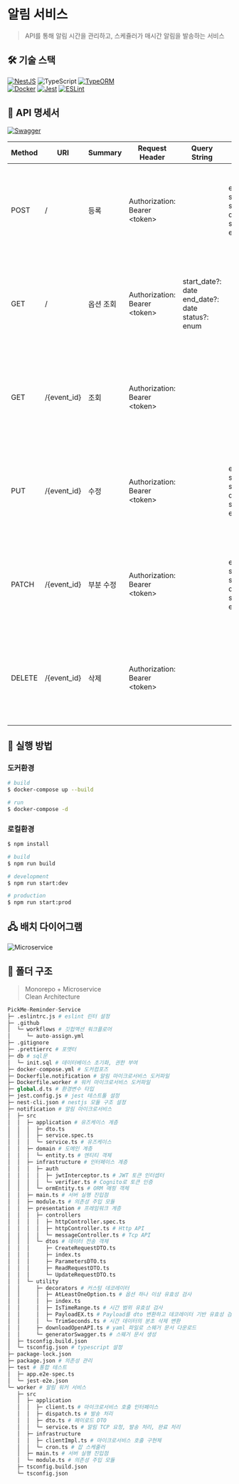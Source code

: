 # 알림 서비스

> API를 통해 알림 시간을 관리하고, 스케쥴러가 매시간 알림을 발송하는 서비스

## 🛠️ 기술 스택

[![NestJS](https://img.shields.io/badge/NestJS-E0234E?style=flat&logo=nestjs&logoColor=white)](https://nestjs.com/)
![TypeScript](https://img.shields.io/badge/TypeScript-3178C6?style=flat&logo=javascript&logoColor=white)
[![TypeORM](https://img.shields.io/badge/TypeORM-FE0803?style=flat&logo=typeorm&logoColor=white)](https://typeorm.io/)  
[![Docker](https://img.shields.io/badge/Docker-2496ED?style=flat&logo=Docker&logoColor=white)](https://www.docker.com/)
[![Jest](https://img.shields.io/badge/Jest-C21325?style=flat&logo=jest&logoColor=white)](https://jestjs.io/)
[![ESLint](https://img.shields.io/badge/ESLint-4B32C3?style=flat&logo=eslint&logoColor=white)](https://eslint.org/)

## 📄 API 명세서

[![Swagger](https://img.shields.io/badge/Swagger-Green?style=flat&logo=swagger&logoColor=white)](https://daily1hour.github.io/PickMe-Reminder-Service/)

| Method | URI         | Summary   | Request Header                     | Query String                                              | Request Body                                             | Code                                                |
| ------ | ----------- | --------- | ---------------------------------- | --------------------------------------------------------- | -------------------------------------------------------- | --------------------------------------------------- |
| POST   | /           | 등록      | Authorization:<br> Bearer \<token> |                                                           | event_id: string <br> send_at: date <br> status: enum    | 201: 성공 <br> 400: 입력값 오류 <br> 401: 권한 없음 |
| GET    | /           | 옵션 조회 | Authorization:<br> Bearer \<token> | start_date?: date <br> end_date?: date <br> status?: enum |                                                          | 200: 성공 <br> 400: 입력값 오류 <br> 401: 권한 없음 |
| GET    | /{event_id} | 조회      | Authorization:<br> Bearer \<token> |                                                           |                                                          | 200: 성공 <br> 400: 입력값 오류 <br> 401: 권한 없음 |
| PUT    | /{event_id} | 수정      | Authorization:<br> Bearer \<token> |                                                           | event_id: string <br> send_at: date <br> status: enum    | 200: 성공 <br> 400: 입력값 오류 <br> 401: 권한 없음 |
| PATCH  | /{event_id} | 부분 수정 | Authorization:<br> Bearer \<token> |                                                           | event_id?: string <br> send_at?: date <br> status?: enum | 200: 성공 <br> 400: 입력값 오류 <br> 401: 권한 없음 |
| DELETE | /{event_id} | 삭제      | Authorization:<br> Bearer \<token> |                                                           |                                                          | 200: 성공 <br> 400: 입력값 오류 <br> 401: 권한 없음 |

## 🚀 실행 방법

### 도커환경

```sh
# build
$ docker-compose up --build

# run
$ docker-compose -d
```

### 로컬환경

```sh
$ npm install

# build
$ npm run build

# development
$ npm run start:dev

# production
$ npm run start:prod
```

## 🖧 배치 다이어그램

![Microservice](https://github.com/user-attachments/assets/77d87e4a-f2f8-457b-9da6-5f015406d97c)

## 📂 폴더 구조

> Monorepo + Microservice  
> Clean Architecture

```python
PickMe-Reminder-Service
├─ .eslintrc.js # eslint 린터 설정
├─ .github
│  └─ workflows # 깃헙액션 워크플로어
│     └─ auto-assign.yml
├─ .gitignore
├─ .prettierrc # 포맷터
├─ db # sql문
│  └─ init.sql # 데이터베이스 초기화, 권한 부여
├─ docker-compose.yml # 도커컴포즈
├─ Dockerfile.notification # 알림 마이크로서비스 도커파일
├─ Dockerfile.worker # 워커 마이크로서비스 도커파일
├─ global.d.ts # 환경변수 타입
├─ jest.config.js # jest 테스트툴 설정
├─ nest-cli.json # nestjs 모듈 구조 설정
├─ notification # 알림 마이크로서비스
│  ├─ src
│  │  ├─ application # 유즈케이스 계층
│  │  │  ├─ dto.ts
│  │  │  ├─ service.spec.ts
│  │  │  └─ service.ts # 유즈케이스
│  │  ├─ domain # 도메인 계층
│  │  │  └─ entity.ts # 엔티티 객체
│  │  ├─ infrastructure # 인터페이스 계층
│  │  │  ├─ auth
│  │  │  │  ├─ jwtInterceptor.ts # JWT 토큰 인터셉터
│  │  │  │  └─ verifier.ts # Cognito로 토큰 인증
│  │  │  └─ ormEntity.ts # ORM 매핑 객체
│  │  ├─ main.ts # 서버 실행 진입점
│  │  ├─ module.ts # 의존성 주입 모듈
│  │  ├─ presentation # 프레임워크 계층
│  │  │  ├─ controllers
│  │  │  │  ├─ httpController.spec.ts
│  │  │  │  ├─ httpController.ts # Http API
│  │  │  │  └─ messageController.ts # Tcp API
│  │  │  └─ dtos # 데이터 전송 객체
│  │  │     ├─ CreateRequestDTO.ts
│  │  │     ├─ index.ts
│  │  │     ├─ ParametersDTO.ts
│  │  │     ├─ ReadRequestDTO.ts
│  │  │     └─ UpdateRequestDTO.ts
│  │  └─ utility
│  │     ├─ decorators # 커스텀 데코레이터
│  │     │  ├─ AtLeastOneOption.ts # 옵션 하나 이상 유효성 검사
│  │     │  ├─ index.ts
│  │     │  ├─ IsTimeRange.ts # 시간 범위 유효성 검사
│  │     │  ├─ PayloadEX.ts # Payload를 dto 변환하고 데코레이터 기반 유효성 검사
│  │     │  └─ TrimSeconds.ts # 시간 데이터의 분초 삭제 변환
│  │     ├─ downloadOpenAPI.ts # yaml 파일로 스웨거 문서 다운로드
│  │     └─ generatorSwagger.ts # 스웨거 문서 생성
│  ├─ tsconfig.build.json
│  └─ tsconfig.json # typescript 설정
├─ package-lock.json
├─ package.json # 의존성 관리
├─ test # 통합 테스트
│  ├─ app.e2e-spec.ts
│  └─ jest-e2e.json
└─ worker # 알림 워커 서비스
   ├─ src
   │  ├─ application
   │  │  ├─ client.ts # 마이크로서비스 호출 인터페이스
   │  │  ├─ dispatch.ts # 발송 처리
   │  │  ├─ dto.ts # 페이로드 DTO
   │  │  └─ service.ts # 알림 TCP 요청, 발송 처리, 완료 처리
   │  ├─ infrastructure
   │  │  ├─ clientImpl.ts # 마이크로서비스 호출 구현체
   │  │  └─ cron.ts # 잡 스케줄러
   │  ├─ main.ts # 서버 실행 진입점
   │  └─ module.ts # 의존성 주입 모듈
   ├─ tsconfig.build.json
   └─ tsconfig.json
```
